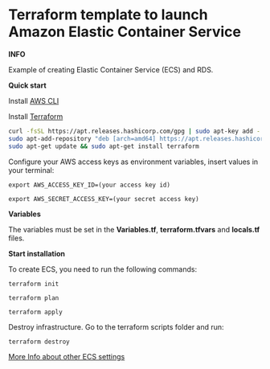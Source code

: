 # **Terraform template to launch Amazon Elastic Container Service**

**INFO**

Example of creating  Elastic Container Service (ECS) and RDS.


**Quick start**


Install [AWS CLI](https://docs.aws.amazon.com/cli/latest/userguide/cli-chap-install.html)

Install [Terraform](https://www.terraform.io/downloads.html)

```bash
curl -fsSL https://apt.releases.hashicorp.com/gpg | sudo apt-key add -
sudo apt-add-repository "deb [arch=amd64] https://apt.releases.hashicorp.com $(lsb_release -cs) main"
sudo apt-get update && sudo apt-get install terraform
```

Configure your AWS access keys as environment variables, insert values in your terminal:

`export AWS_ACCESS_KEY_ID=(your access key id)`

`export AWS_SECRET_ACCESS_KEY=(your secret access key)`

**Variables**

The variables must be set in the **Variables.tf**, **terraform.tfvars** and **locals.tf** files.

**Start installation**

To create ECS, you need to run the following commands:

`terraform init`

`terraform plan`

`terraform apply`

Destroy infrastructure. Go to the terraform scripts folder and run:

`terraform destroy`

[More Info about other ECS settings](https://registry.terraform.io/providers/hashicorp/aws/latest/docs/resources/ecs_service)